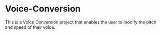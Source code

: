 # Voice-Conversion
This is a Voice Conversion project that enables the user to modify the pitch and speed of their voice. 
